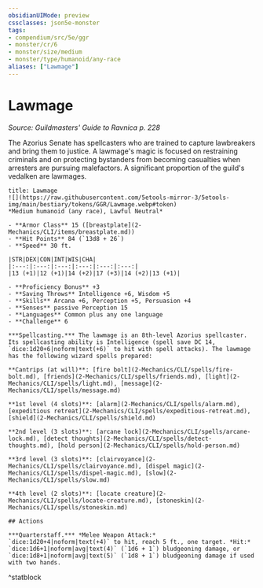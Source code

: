 ```yaml
---
obsidianUIMode: preview
cssclasses: json5e-monster
tags:
- compendium/src/5e/ggr
- monster/cr/6
- monster/size/medium
- monster/type/humanoid/any-race
aliases: ["Lawmage"]
---
```

# Lawmage
*Source: Guildmasters' Guide to Ravnica p. 228*  

The Azorius Senate has spellcasters who are trained to capture lawbreakers and bring them to justice. A lawmage's magic is focused on restraining criminals and on protecting bystanders from becoming casualties when arresters are pursuing malefactors. A significant proportion of the guild's vedalken are lawmages.

```ad-statblock
title: Lawmage
![](https://raw.githubusercontent.com/5etools-mirror-3/5etools-img/main/bestiary/tokens/GGR/Lawmage.webp#token)
*Medium humanoid (any race), Lawful Neutral*

- **Armor Class** 15 ([breastplate](2-Mechanics/CLI/items/breastplate.md))
- **Hit Points** 84 (`13d8 + 26`)
- **Speed** 30 ft.

|STR|DEX|CON|INT|WIS|CHA|
|:---:|:---:|:---:|:---:|:---:|:---:|
|13 (+1)|12 (+1)|14 (+2)|17 (+3)|14 (+2)|13 (+1)|

- **Proficiency Bonus** +3
- **Saving Throws** Intelligence +6, Wisdom +5
- **Skills** Arcana +6, Perception +5, Persuasion +4
- **Senses** passive Perception 15
- **Languages** Common plus any one language
- **Challenge** 6

***Spellcasting.*** The lawmage is an 8th-level Azorius spellcaster. Its spellcasting ability is Intelligence (spell save DC 14, `dice:1d20+6|noform|text(+6)` to hit with spell attacks). The lawmage has the following wizard spells prepared:

**Cantrips (at will)**: [fire bolt](2-Mechanics/CLI/spells/fire-bolt.md), [friends](2-Mechanics/CLI/spells/friends.md), [light](2-Mechanics/CLI/spells/light.md), [message](2-Mechanics/CLI/spells/message.md)

**1st level (4 slots)**: [alarm](2-Mechanics/CLI/spells/alarm.md), [expeditious retreat](2-Mechanics/CLI/spells/expeditious-retreat.md), [shield](2-Mechanics/CLI/spells/shield.md)

**2nd level (3 slots)**: [arcane lock](2-Mechanics/CLI/spells/arcane-lock.md), [detect thoughts](2-Mechanics/CLI/spells/detect-thoughts.md), [hold person](2-Mechanics/CLI/spells/hold-person.md)

**3rd level (3 slots)**: [clairvoyance](2-Mechanics/CLI/spells/clairvoyance.md), [dispel magic](2-Mechanics/CLI/spells/dispel-magic.md), [slow](2-Mechanics/CLI/spells/slow.md)

**4th level (2 slots)**: [locate creature](2-Mechanics/CLI/spells/locate-creature.md), [stoneskin](2-Mechanics/CLI/spells/stoneskin.md)

## Actions

***Quarterstaff.*** *Melee Weapon Attack:* `dice:1d20+4|noform|text(+4)` to hit, reach 5 ft., one target. *Hit:* `dice:1d6+1|noform|avg|text(4)` (`1d6 + 1`) bludgeoning damage, or `dice:1d8+1|noform|avg|text(5)` (`1d8 + 1`) bludgeoning damage if used with two hands.
```
^statblock